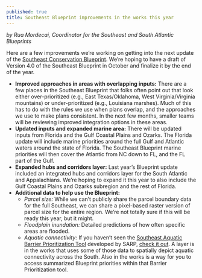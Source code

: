 ```yaml
---
published: true
title: Southeast Blueprint improvements in the works this year
---
```

_by Rua Mordecai, Coordinator for the Southeast and South Atlantic Blueprints_

Here are a few improvements we’re working on getting into the next update of the [Southeast Conservation Blueprint](http://secassoutheast.org/blueprint). We’re hoping to have a draft of Version 4.0 of the Southeast Blueprint in October and finalize it by the end of the year.

- **Improved approaches in areas with overlapping inputs:** There are a few places in the Southeast Blueprint that folks often point out that look either over-prioritized (e.g., East Texas/Oklahoma, West Virginia/Virginia mountains) or under-prioritized (e.g., Louisiana marshes). Much of this has to do with the rules we use when plans overlap, and the approaches we use to make plans consistent. In the next few months, smaller teams will be reviewing improved integration options in these areas.
- **Updated inputs and expanded marine area:** There will be updated inputs from Florida and the Gulf Coastal Plains and Ozarks. The Florida update will include marine priorities around the full Gulf and Atlantic waters around the state of Florida. The Southeast Blueprint marine priorities will then cover the Atlantic from NC down to FL, and the FL part of the Gulf.
- **Expanded hubs and corridors layer:** Last year’s Blueprint update included an integrated hubs and corridors layer for the South Atlantic and Appalachians. We’re hoping to expand it this year to also include the Gulf Coastal Plains and Ozarks subregion and the rest of Florida.
- **Additional data to help use the Blueprint:**
  - _Parcel size:_ While we can’t publicly share the parcel boundary data for the full Southeast, we can share a pixel-based raster version of parcel size for the entire region. We’re not totally sure if this will be ready this year, but it might.
  - _Floodplain inundation:_ Detailed predictions of how often specific areas are flooded.
  - _Aquatic connectivity:_ If you haven’t seen the [Southeast Aquatic Barrier Prioritization Tool](https://connectivity.sarpdata.com/) developed by SARP, [check it out](https://connectivity.sarpdata.com/). A layer is in the works that uses some of those data to spatially depict aquatic connectivity across the South. Also in the works is a way for you to access summarized Blueprint priorities within that Barrier Prioritization tool.
